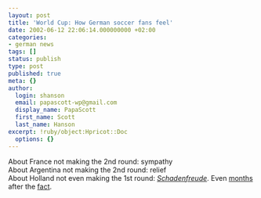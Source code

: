 ```yaml
---
layout: post
title: 'World Cup: How German soccer fans feel'
date: 2002-06-12 22:06:14.000000000 +02:00
categories:
- german news
tags: []
status: publish
type: post
published: true
meta: {}
author:
  login: shanson
  email: papascott-wp@gmail.com
  display_name: PapaScott
  first_name: Scott
  last_name: Hanson
excerpt: !ruby/object:Hpricot::Doc
  options: {}
---
```

<p>About France not making the 2nd round: sympathy<br />
About Argentina not making the 2nd round: relief<br />
About Holland not even making the 1st round: <a href="http://www.ihrseidnichtdabei.de/"><i>Schadenfreude</i></a>. Even <a href="http://www.amazon.de/exec/obidos/ASIN/B000062UZA/ref%3Ded%5Fec%5Fshop%5Fri%5F9%5F5/302-2912994-2521607">months</a> after the <a href="http://www.royal-ts.de/mtarchives/000765.php">fact</a>.</p>
